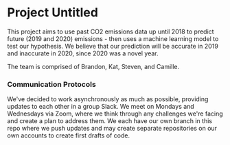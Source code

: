 # Project Untitled
This project aims to use past CO2 emissions data up until 2018 to predict future (2019 and 2020) emissions - then uses a machine learning model to test our hypothesis. We believe that our prediction will be accurate in 2019 and inaccurate in 2020, since 2020 was a novel year.  

The team is comprised of Brandon, Kat, Steven, and Camille.

### Communication Protocols ###
We've decided to work asynchronously as much as possible, providing updates to each other in a group Slack. We meet on Mondays and Wednesdays via Zoom, where we think through any challenges we're facing and create a plan to address them. We each have our own branch in this repo where we push updates and may create separate repositories on our own accounts to create first drafts of code.

